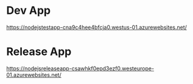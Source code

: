 # Dev App
https://nodejstestapp-cna9c4hee4bfcja0.westus-01.azurewebsites.net/

# Release App
https://nodejsreleaseapp-csawhkf0epd3ezf0.westeurope-01.azurewebsites.net/
